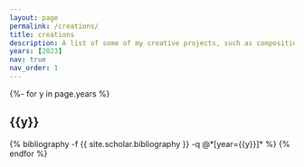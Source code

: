 ```yaml
---
layout: page
permalink: /creations/
title: creations
description: A list of some of my creative projects, such as compositions, performances and experiments. 
years: [2023]
nav: true
nav_order: 1
---
```

<!-- _pages/creations.md -->
<div class="publications">

{%- for y in page.years %}
  <h2 class="year">{{y}}</h2>
  {% bibliography -f {{ site.scholar.bibliography }} -q @*[year={{y}}]* %}
{% endfor %}

</div>
